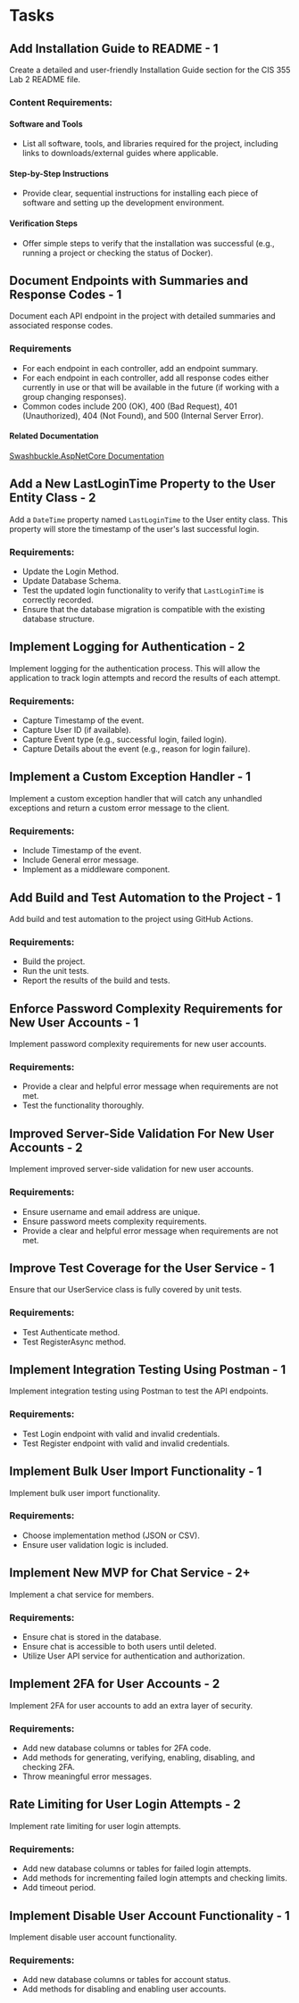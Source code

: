 # Tasks

## Add Installation Guide to README - 1
Create a detailed and user-friendly Installation Guide section for the CIS 355 Lab 2 README file.
### Content Requirements:
#### Software and Tools
- List all software, tools, and libraries required for the project, including links to downloads/external guides where applicable.
#### Step-by-Step Instructions
- Provide clear, sequential instructions for installing each piece of software and setting up the development environment.
#### Verification Steps
- Offer simple steps to verify that the installation was successful (e.g., running a project or checking the status of Docker).

## Document Endpoints with Summaries and Response Codes - 1
Document each API endpoint in the project with detailed summaries and associated response codes.
### Requirements
- For each endpoint in each controller, add an endpoint summary.
- For each endpoint in each controller, add all response codes either currently in use or that will be available in the future (if working with a group changing responses).
- Common codes include 200 (OK), 400 (Bad Request), 401 (Unauthorized), 404 (Not Found), and 500 (Internal Server Error).
#### Related Documentation
[Swashbuckle.AspNetCore Documentation](https://github.com/domaindrivendev/Swashbuckle.AspNetCore#include-descriptions-from-xml-comments)

## Add a New LastLoginTime Property to the User Entity Class - 2
Add a `DateTime` property named `LastLoginTime` to the User entity class. This property will store the timestamp of the user's last successful login.
### Requirements:
- Update the Login Method.
- Update Database Schema.
- Test the updated login functionality to verify that `LastLoginTime` is correctly recorded.
- Ensure that the database migration is compatible with the existing database structure.

## Implement Logging for Authentication - 2
Implement logging for the authentication process. This will allow the application to track login attempts and record the results of each attempt.
### Requirements:
- Capture Timestamp of the event.
- Capture User ID (if available).
- Capture Event type (e.g., successful login, failed login).
- Capture Details about the event (e.g., reason for login failure).

## Implement a Custom Exception Handler - 1
Implement a custom exception handler that will catch any unhandled exceptions and return a custom error message to the client.
### Requirements:
- Include Timestamp of the event.
- Include General error message.
- Implement as a middleware component.

## Add Build and Test Automation to the Project - 1
Add build and test automation to the project using GitHub Actions.
### Requirements:
- Build the project.
- Run the unit tests.
- Report the results of the build and tests.

## Enforce Password Complexity Requirements for New User Accounts - 1
Implement password complexity requirements for new user accounts.
### Requirements:
- Provide a clear and helpful error message when requirements are not met.
- Test the functionality thoroughly.

## Improved Server-Side Validation For New User Accounts - 2
Implement improved server-side validation for new user accounts.
### Requirements:
- Ensure username and email address are unique.
- Ensure password meets complexity requirements.
- Provide a clear and helpful error message when requirements are not met.

## Improve Test Coverage for the User Service - 1
Ensure that our UserService class is fully covered by unit tests.
### Requirements:
- Test Authenticate method.
- Test RegisterAsync method.

## Implement Integration Testing Using Postman - 1
Implement integration testing using Postman to test the API endpoints.
### Requirements:
- Test Login endpoint with valid and invalid credentials.
- Test Register endpoint with valid and invalid credentials.

## Implement Bulk User Import Functionality - 1
Implement bulk user import functionality.
### Requirements:
- Choose implementation method (JSON or CSV).
- Ensure user validation logic is included.

## Implement New MVP for Chat Service - 2+
Implement a chat service for members.
### Requirements:
- Ensure chat is stored in the database.
- Ensure chat is accessible to both users until deleted.
- Utilize User API service for authentication and authorization.

## Implement 2FA for User Accounts - 2
Implement 2FA for user accounts to add an extra layer of security.
### Requirements:
- Add new database columns or tables for 2FA code.
- Add methods for generating, verifying, enabling, disabling, and checking 2FA.
- Throw meaningful error messages.

## Rate Limiting for User Login Attempts - 2
Implement rate limiting for user login attempts.
### Requirements:
- Add new database columns or tables for failed login attempts.
- Add methods for incrementing failed login attempts and checking limits.
- Add timeout period.

## Implement Disable User Account Functionality - 1
Implement disable user account functionality.
### Requirements:
- Add new database columns or tables for account status.
- Add methods for disabling and enabling user accounts.
